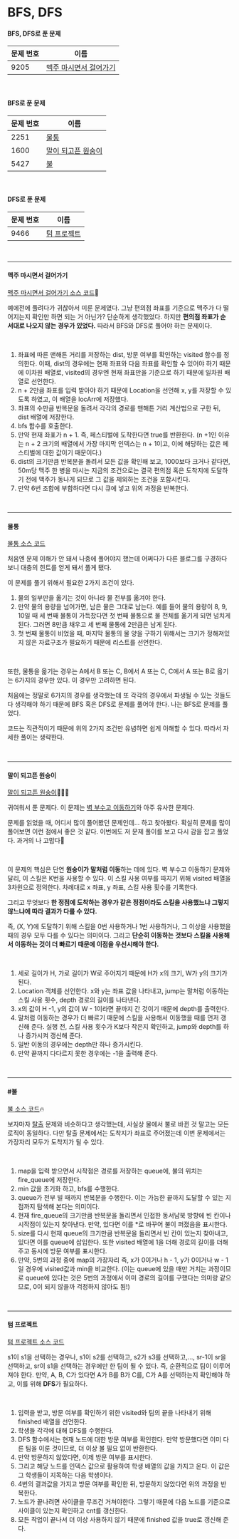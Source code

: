 # BFS, DFS

#### BFS, DFS로 푼 문제

| 문제 번호 | 이름                                              |
| --------- | ------------------------------------------------- |
| 9205      | [맥주 마시면서 걸어가기](#맥주-마시면서-걸어가기) |

<br>

#### BFS로 푼 문제

| 문제 번호 | 이름                                      |
| --------- | ----------------------------------------- |
| 2251      | [물통](#물통)                             |
| 1600      | [말이 되고픈 원숭이](#말이-되고픈-원숭이) |
| 5427      | [불](#불)                                 |

<br>

#### DFS로 푼 문제

| 문제 번호 | 이름                        |
| --------- | --------------------------- |
| 9466      | [텀 프로젝트](#텀-프로젝트) |

<br>

<hr>

#### 맥주 마시면서 걸어가기

[맥주 마시면서 걸어가기 소스 코드](https://www.acmicpc.net/problem/9205)🍺

예에전에 풀려다가 귀찮아서 미룬 문제였다. 그냥 편의점 좌표를 기준으로 맥주가 다 떨어지는지 확인만 하면 되는 거 아닌가? 단순하게 생각했었다. 하지만 **편의점 좌표가 순서대로 나오지 않는 경우가 있었다.** 따라서 BFS와 DFS로 풀어야 하는 문제이다. 

<br>

1. 좌표에 따른 맨해튼 거리를 저장하는 dist, 방문 여부를 확인하는 visited 함수를 정의한다. 이때, dist의 경우에는 현재 좌표와 다음 좌표를 확인할 수 있어야 하기 때문에 이차원 배열로, visited의 경우엔 현재 좌표만을 기준으로 하기 때문에 일차원 배열로 선언한다.
2. n + 2만큼 좌표를 입력 받아야 하기 때문에 Location을 선언해 x, y를 저장할 수 있도록 하였고, 이 배열을 locArr에 저장했다.
3. 좌표의 수만큼 반복문을 돌려서 각각의 경로를 맨해튼 거리 계산법으로 구한 뒤, dist 배열에 저장한다.
4. bfs 함수를 호출한다.
5. 만약 현재 좌표가 n + 1. 즉, 페스티벌에 도착한다면 true를 반환한다. (n +1인 이유는 n + 2 크기의 배열에서 가장 마지막 인덱스는 n + 1이고, 이에 해당하는 값은 페스티벌에 대한 값이기 때문이다.)
6. dist의 크기만큼 반복문을 돌려서 모든 값을 확인해 보고, 1000보다 크거나 같다면, 50m당 맥주 한 병을 마시는 지금의 조건으로는 결국 편의점 혹은 도착지에 도달하기 전에 맥주가 동나게 되므로 그 값을 제외하는 조건을 포함시킨다.
7. 만약 6번 조합에 부합하다면 다시 큐에 넣고 위의 과정을 반복한다.

<br>

<hr>

#### 물통

[물통 소스 코드](https://github.com/hjyeon-n/Algorithm_study/blob/master/BOJ/2020.11/Solution_2251.java)

처음엔 문제 이해가 안 돼서 나중에 풀어야지 했는데 어쩌다가 다른 블로그를 구경하다 보니 대충의 힌트를 얻게 돼서 풀게 됐다.

이 문제를 풀기 위해서 필요한 2가지 조건이 있다.

1. 물의 일부만을 옮기는 것이 아니라 물 전부를 옮겨야 한다.
2. 만약 물의 용량을 넘어가면, 남은 물은 그대로 남는다. 예를 들어 물의 용량이 8, 9, 10일 때 세 번째 물통이 가득찼다면 첫 번째 물통으로 물 전체를 옮기게 되면 넘치게 된다. 그러면 8만큼 채우고 세 번째 물통에 2만큼은 남게 된다.
3. 첫 번째 물통이 비었을 때, 마지막 물통의 물 양을 구하기 위해서는 크기가 정해져있지 않은 자료구조가 필요하기 때문에 리스트를 선언한다.

<br>

또한, 물통을 옮기는 경우는 A에서 B 또는 C, B에서 A 또는 C, C에서 A 또는 B로 옮기는 6가지의 경우만 있다. 이 경우만 고려하면 된다.

처음에는 정말로 6가지의 경우를 생각했는데 또 각각의 경우에서 파생될 수 있는 것들도 다 생각해야 하기 때문에 BFS 혹은 DFS로 문제를 풀어야 한다. 나는 BFS로 문제를 풀었다.

코드는 직관적이기 때문에 위의 2가지 조건만 유념하면 쉽게 이해할 수 있다. 따라서 자세한 풀이는 생략한다.

<br>

<hr>

#### 말이 되고픈 원숭이

[말이 되고픈 원숭이](https://github.com/hjyeon-n/Algorithm_study/blob/master/BOJ/2020.11/Solution_1600.java)🙉🙈🐎

귀여워서 푼 문제다. 이 문제는 [벽 부수고 이동하기](https://github.com/hjyeon-n/Algorithm_study/blob/master/Problem%20Solving/2020.08/BFS%2C%20DFS.md#%EB%B2%BD-%EB%B6%80%EC%88%98%EA%B3%A0-%EC%9D%B4%EB%8F%99%ED%95%98%EA%B8%B0)와 아주 유사한 문제다. 

문제를 읽었을 때, 어디서 많이 풀어봤던 문제인데... 하고 찾아봤다. 확실히 문제를 많이 풀어보면 이런 점에서 좋은 것 같다. 이번에도 저 문제 풀이를 보고 다시 감을 잡고 풀었다. 과거의 나 고맙다🌿

<br>

이 문제의 핵심은 단연 **원숭이가 말처럼 이동**하는 데에 있다. 벽 부수고 이동하기 문제와 달리, 이 스킬은 K번을 사용할 수 있다. 이 스킬 사용 여부를 따지기 위해 visited 배열을 3차원으로 정의한다. 차례대로 x 좌표, y 좌표, 스킬 사용 횟수를 기록한다.

그리고 무엇보다 **한 정점에 도착하는 경우가 같은 정점이라도 스킬을 사용했느냐 그렇지 않느냐에 따라 결과가 다를 수 있다.** 

즉, (X, Y)에 도달하기 위해 스킬을 0번 사용하거나 1번 사용하거나, 그 이상을 사용했을 때의 경우 모두 다를 수 있다는 의미이다. 그리고 **단순히 이동하는 것보다 스킬을 사용해서 이동하는 것이 더 빠르기 때문에 이점을 우선시해야 한다.**

<br>

1. 세로 길이가 H, 가로 길이가 W로 주어지기 때문에 H가 x의 크기, W가 y의 크기가 된다.
2. Location 객체를 선언한다. x와 y는 좌표 값을 나타내고, jump는 말처럼 이동하는 스킬 사용 횟수, depth 경로의 길이를 나타낸다.
3. x의 값이 H -1, y의 값이  W - 1이라면 끝까지 간 것이기 때문에 depth를 출력한다.  
4. 말처럼 이동하는 경우가 더 빠르기 때문에 스킬을 사용해서 이동했을 때를 먼저 갱신해 준다. 실행 전, 스킬 사용 횟수가 K보다 작은지 확인하고, jump와 depth를 하나 증가시켜 갱신해 준다.
5. 일반 이동의 경우에는 depth만 하나 증가시킨다.
6. 만약 끝까지 다다르지 못한 경우에는 -1을 출력해 준다.

<br>

<hr>

#### #불

[불 소스 코드](https://github.com/hjyeon-n/Algorithm_study/blob/master/BOJ/2020.11/Solution_17406.java)🔥

보자마자 [탈출](https://github.com/hjyeon-n/Algorithm_study/blob/master/Problem%20Solving/2020.08/BFS%2C%20DFS.md#%ED%83%88%EC%B6%9C) 문제와 비슷하다고 생각했는데, 사실상 물에서 불로 바뀐 것 말고는 모든 로직이 동일하다. 다만 탈출 문제에서는 도착지가 좌표로 주어졌는데 이번 문제에서는 가장자리 모두가 도착지가 될 수 있다.

<br>

1. map을 입력 받으면서 시작점은 경로를 저장하는 queue에, 불의 위치는 fire_queue에 저장한다.
2. min 값을 초기화 하고, bfs를 수행한다.
3. queue가 전부 빌 때까지 반복문을 수행한다. 이는 가능한 끝까지 도달할 수 있는 지점까지 탐색해 본다는 의미이다.
4. 현재 fire_queue의 크기만큼 반복문을 돌리면서 인접한 동서남북 방향에 빈 칸이나 시작점이 있는지 찾아낸다. 만약, 있다면 이를 *로 바꾸어 불이 퍼졌음을 표시한다.
5. size를 다시 현재 queue의 크기만큼 반복문을 돌리면서 빈 칸이 있는지 찾아내고, 있다면 이를 queue에 삽입한다. 또한 visited 배열에 1을 더해 경로의 길이를 더해주고 동시에 방문 여부를 표시한다.
6. 만약, 5번의 과정 중에 map의 가장자리 즉, x가 0이거나 h - 1, y가 0이거나 w - 1일 경우에 visited값과 min을 비교한다. (이는 queue에 있을 때만 거치는 과정이므로 queue에 있다는 것은 5번의 과정에서 이미 경로의 길이를 구했다는 의미랑 같으므로, 0이 되지 않을까 걱정하지 않아도 됨!)

<br>

<hr>

#### 텀 프로젝트

[텀 프로젝트 소스 코드](https://github.com/hjyeon-n/Algorithm_study/blob/master/BOJ/2020.11/Solution_9466.java)

s1이 s1을 선택하는 경우나, s1이 s2를 선택하고, s2가 s3를 선택하고,..., sr-1이 sr을 선택하고, sr이 s1을 선택하는 경우에만 한 팀이 될 수 있다. 즉, 순환적으로 팀이 이루어져야 한다. 만약, A, B, C가 있다면 A가 B를 B가 C를, C가 A를 선택하는지 확인해야 하고, 이를 위해 **DFS**가 필요하다.

<br>

1. 입력을 받고, 방문 여부를 확인하기 위한 visited와 팀의 끝을 나타내기 위해 finished 배열을 선언한다. 
2. 학생들 각각에 대해 DFS를 수행한다.
3. DFS 함수에서는 현재 노드에 대한 방문 여부를 확인한다. 만약 방문했다면 이미 다른 팀을 이룬 것이므로, 더 이상 볼 필요 없이 반환한다.
4. 만약 방문하지 않았다면, 이제 방문 여부를 표시한다. 
5. 그리고 해당 노드를 인덱스 값으로 활용하여 학생 배열의 값을 가지고 온다. 이 값은 그 학생들이 지목하는 다음 학생이다.
6. 4번의 결과값을 가지고 방문 여부를 확인한 뒤, 방문하지 않았다면 위의 과정을 반복한다.
7.  노드가 끝나려면 사이클을 무조건 거쳐야한다. 그렇기 때문에 다음 노드를 기준으로 사이클이 있는지 확인하고 cnt를 갱신한다.
8. 모든 작업이 끝나서 더 이상 사용하지 않기 때문에 finished 값을 true로 갱신해 준다.
